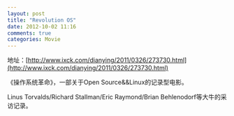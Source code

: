 ```yaml
---
layout: post
title: "Revolution OS"
date: 2012-10-02 11:16
comments: true
categories: Movie
---
```


地址：[http://www.ixck.com/dianying/2011/0326/273730.html](http://www.ixck.com/dianying/2011/0326/273730.html)

《操作系统革命》，一部关于Open Source&&Linux的记录型电影。

Linus Torvalds/Richard Stallman/Eric Raymond/Brian Behlenodorf等大牛的采访记录。
